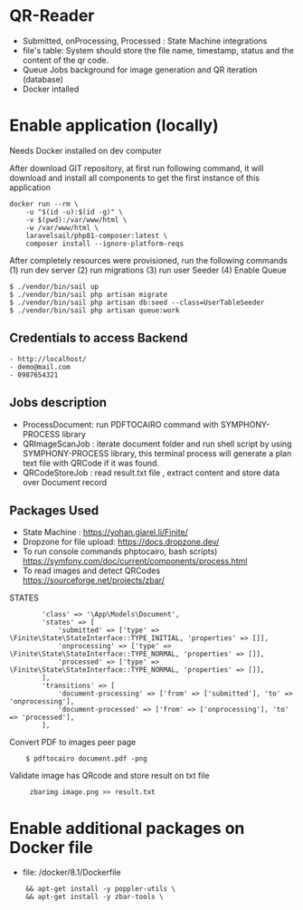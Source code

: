 # QR-Reader
- Submitted, onProcessing, Processed : State Machine integrations
- file's table: System should store the file name, timestamp, status and the content of the qr code.
- Queue Jobs background for image generation and QR iteration (database)
- Docker intalled

# Enable application (locally)
Needs Docker installed on dev computer

After download GIT repository, at first run following command, it will download and install all components to get the first instance of this application
```
docker run --rm \
    -u "$(id -u):$(id -g)" \
    -v $(pwd):/var/www/html \
    -w /var/www/html \
    laravelsail/php81-composer:latest \
    composer install --ignore-platform-reqs

```

After completely resources were provisioned, run the following commands (1) run dev server (2) run migrations (3) run user Seeder (4) Enable Queue

```
$ ./vendor/bin/sail up
$ ./vendor/bin/sail php artisan migrate
$ ./vendor/bin/sail php artisan db:seed --class=UserTableSeeder
$ ./vendor/bin/sail php artisan queue:work 

```
## Credentials to access Backend
```
- http://localhost/
- demo@mail.com
- 0987654321
```

## Jobs description
- ProcessDocument:  run PDFTOCAIRO command with SYMPHONY-PROCESS library
- QRImageScanJob :  iterate document folder and run shell script by using SYMPHONY-PROCESS library, this terminal process will generate a plan text file with QRCode if it was found.
- QRCodeStoreJob :  read result.txt file , extract content and store data over Document record

## Packages Used 
- State Machine : https://yohan.giarel.li/Finite/
- Dropzone for file upload: https://docs.dropzone.dev/
- To run console commands phptocairo, bash scripts) https://symfony.com/doc/current/components/process.html
- To read images and detect QRCodes https://sourceforge.net/projects/zbar/

STATES
```
        'class' => '\App\Models\Document',
        'states' => [
            'submitted' => ['type' => \Finite\State\StateInterface::TYPE_INITIAL, 'properties' => []],
            'onprocessing' => ['type' => \Finite\State\StateInterface::TYPE_NORMAL, 'properties' => []],
            'processed' => ['type' => \Finite\State\StateInterface::TYPE_NORMAL, 'properties' => []],
        ],
        'transitions' => [
            'document-processing' => ['from' => ['submitted'], 'to' => 'onprocessing'],
            'document-processed' => ['from' => ['onprocessing'], 'to' => 'processed'],
        ],

```

Convert PDF to images peer page
```
    $ pdftocairo document.pdf -png 
```

Validate image has QRcode and store result on txt file
```
     zbarimg image.png >> result.txt
```

 # Enable additional packages on Docker file

- file: /docker/8.1/Dockerfile
```
    && apt-get install -y poppler-utils \
    && apt-get install -y zbar-tools \   
```
